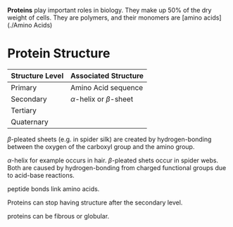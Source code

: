 **Proteins** play important roles in biology. They make up 50% of the dry weight of cells. They are polymers, and their monomers are [amino acids](./Amino Acids)

# Protein Structure

|Structure Level|Associated Structure|
|---------------|--------------------|
|Primary|Amino Acid sequence|
|Secondary|$\alpha$-helix or $\beta$-sheet|
|Tertiary||
|Quaternary||

$\beta$-pleated sheets (e.g. in spider silk) are created by hydrogen-bonding between the oxygen of the carboxyl group and the amino group.

$\alpha$-helix for example occurs in hair. $\beta$-pleated shets occur in spider webs. Both are caused by hydrogen-bonding from charged functional groups due to acid-base reactions.

peptide bonds link amino acids.

Proteins can stop having structure after the secondary level.

proteins can be fibrous or globular.
